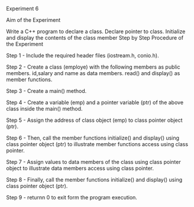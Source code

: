 Experiment 6


Aim of the Experiment

Write a C++ program to declare a class. Declare pointer to class. Initialize and display the contents of the class member
Step by Step Procedure of the Experiment

Step 1 - Include the required header files (iostream.h, conio.h).

Step 2 - Create a class (employe) with the following members as public members. id,salary and name as data members. read() and display() as member functions.

Step 3 - Create a main() method.

Step 4 - Create a variable (emp) and a pointer variable (ptr) of the above class inside the main() method.

Step 5 - Assign the address of class object (emp) to class pointer object (ptr).

Step 6 - Then, call the member functions initialize() and display() using class pointer object (ptr) to illustrate member functions access using class pointer.

Step 7 - Assign values to data members of the class using class pointer object to illustrate data members access using class pointer.

Step 8 - Finally, call the member functions initialize() and display() using class pointer object (ptr).

Step 9 - returnn 0 to exit form the program execution.
